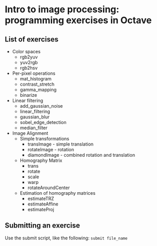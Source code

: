 # Intro to image processing: programming exercises in Octave

## List of exercises
* Color spaces
  * rgb2yuv
  * yuv2rgb
  * rgb2hsv
* Per-pixel operations
  * mat_histogram
  * contrast_stretch
  * gamma_mapping
  * binarize
* Linear filtering
  * add_gaussian_noise
  * linear_filtering
  * gaussian_blur
  * sobel_edge_detection
  * median_filter 
* Image Alignment
  * Simple transformations
    * transImage - simple translation
    * rotateImage - rotation
    * diamondImage - combined rotation and translation
  * Homography Matrix
    * trans
    * rotate
    * scale
    * warp
    * rotateAroundCenter
  * Estimation of homography matrices
    * estimateTRZ
    * estimateAffine
    * estimateProj

## Submitting an exercise
Use the submit script, like the following: `submit file_name`
